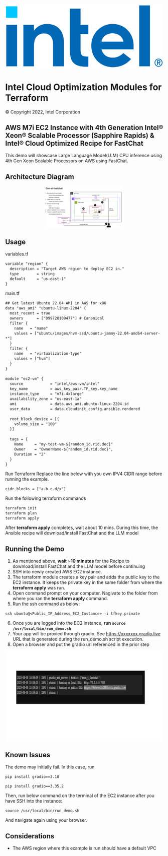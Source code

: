 <p align="center">
  <img src="https://github.com/intel/terraform-intel-aws-vm/blob/main/images/logo-classicblue-800px.png?raw=true" alt="Intel Logo" width="750"/>
</p>

# Intel Cloud Optimization Modules for Terraform

© Copyright 2022, Intel Corporation

## AWS M7i EC2 Instance with 4th Generation Intel® Xeon® Scalable Processor (Sapphire Rapids) & Intel® Cloud Optimized Recipe for FastChat

This demo will showcase Large Language Model(LLM) CPU inference using 4th Gen Xeon Scalable Processors on AWS using FastChat.

## Architecture Diagram
<p align="center">
  <img src="https://github.com/intel/terraform-intel-aws-vm/blob/main/images/gen-ai-fastchat.png?raw=true" alt="amazon-ec2-rhel-default-vpc" width="250"/>
</p>

## Usage


variables.tf

```hcl
variable "region" {
  description = "Target AWS region to deploy EC2 in."
  type        = string
  default     = "us-east-1"
}
```
main.tf
```hcl
## Get latest Ubuntu 22.04 AMI in AWS for x86
data "aws_ami" "ubuntu-linux-2204" {
  most_recent = true
  owners      = ["099720109477"] # Canonical
  filter {
    name   = "name"
    values = ["ubuntu/images/hvm-ssd/ubuntu-jammy-22.04-amd64-server-*"]
  }
  filter {
    name   = "virtualization-type"
    values = ["hvm"]
  }
}

module "ec2-vm" {
  source            = "intel/aws-vm/intel"
  key_name          = aws_key_pair.TF_key.key_name
  instance_type     = "m7i.4xlarge"
  availability_zone = "us-east-1a"
  ami               = data.aws_ami.ubuntu-linux-2204.id
  user_data         = data.cloudinit_config.ansible.rendered

  root_block_device = [{
    volume_size = "100"
  }]

  tags = {
    Name     = "my-test-vm-${random_id.rid.dec}"
    Owner    = "OwnerName-${random_id.rid.dec}",
    Duration = "2"
  }
}
```



Run Terraform
Replace the line below with you own IPV4 CIDR range before running the example.

```hcl
cidr_blocks = ["a.b.c.d/x"]
```

Run the following terraform commands
```hcl
terraform init  
terraform plan
terraform apply  
```

After **terraform apply** completes, wait about 10 mins. During this time, the Ansible recipe will download/install FastChat and the LLM model


## Running the Demo
1. As mentioned above, **wait ~10 minutes** for the Recipe to download/install FastChat and the LLM model before continuing
2. SSH into newly created AWS EC2 instance. 
3. The terraform module creates a key pair and adds the public key to the EC2 instance. It keeps the private key in the same folder from where the **terraform apply** was run.
4. Open command prompt on your computer. Nagivate to the folder from where you ran the **terraform apply** command.
5. Run the ssh command as below:
```hcl
ssh ubuntu@<Public_IP_Address_EC2_Instance> -i tfkey.private
```
6. Once you are logged into the EC2 instance, **run `source /usr/local/bin/run_demo.sh`**
7. Your app will be proxied through gradio. See https://xxxxxxx.gradio.live URL that is generated during the run_demo.sh script execution.
8. Open a browser and put the gradio url referenced in the prior step

<p align="center">
  <img src="https://github.com/intel/terraform-intel-aws-vm/blob/main/images/gradio.png?raw=true" alt="Gradio_Output" width="750"/>
</p>

## Known Issues

The demo may initially fail. In this case, run

```hcl
pip install gradio==3.10
```
```hcl 
pip install gradio==3.35.2
```

Then, run below command on the terminal of the EC2 instance after you have SSH into the instance:
```hcl
source /usr/local/bin/run_demo.sh
``` 

And navigate again using your browser.

## Considerations
- The AWS region where this example is run should have a default VPC